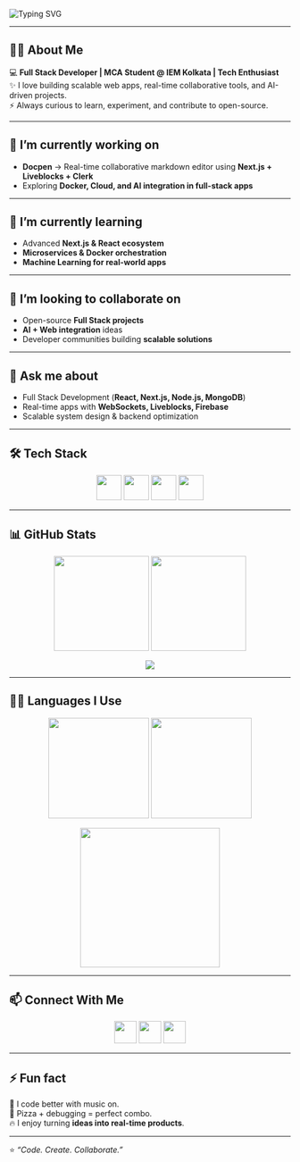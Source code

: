 <!-- Animated Typing Banner -->
![Typing SVG](https://readme-typing-svg.herokuapp.com?font=Fira+Code&duration=3000&pause=1000&color=00F7FF&center=true&vCenter=true&width=600&lines=Hi+there+👋;+I'm+Tushit+Chakraborty!;Full+Stack+Developer+💻;Passionate+about+Web+%26+AI;Building+real-time+apps+🚀)

---

## 👨‍💻 About Me  
💻 **Full Stack Developer | MCA Student @ IEM Kolkata | Tech Enthusiast**  
✨ I love building scalable web apps, real-time collaborative tools, and AI-driven projects.  
⚡ Always curious to learn, experiment, and contribute to open-source.  

---

## 🔭 I’m currently working on  
- **Docpen** → Real-time collaborative markdown editor using **Next.js + Liveblocks + Clerk**  
- Exploring **Docker, Cloud, and AI integration in full-stack apps**  

---

## 🌱 I’m currently learning  
- Advanced **Next.js & React ecosystem**  
- **Microservices & Docker orchestration**  
- **Machine Learning for real-world apps**  

---

## 👯 I’m looking to collaborate on  
- Open-source **Full Stack projects**  
- **AI + Web integration** ideas  
- Developer communities building **scalable solutions**  

---

## 💬 Ask me about  
- Full Stack Development (**React, Next.js, Node.js, MongoDB**)  
- Real-time apps with **WebSockets, Liveblocks, Firebase**  
- Scalable system design & backend optimization  

---

## 🛠️ Tech Stack  
<p align="center">
<img src="https://skillicons.dev/icons?i=js,ts,python,java" height="45" />
<img src="https://skillicons.dev/icons?i=html,css,scss,react,nextjs,tailwind" height="45" />
<img src="https://skillicons.dev/icons?i=nodejs,express,mongodb,postgres,mysql,firebase,docker" height="45" />
<img src="https://skillicons.dev/icons?i=git,github,vscode,postman,npm" height="45" />
</p>

---

## 📊 GitHub Stats  
<p align="center">
  <img src="https://github-readme-stats.vercel.app/api?username=Tushit007&show_icons=true&theme=radical" height="170"/>
  <img src="https://github-readme-streak-stats.herokuapp.com?user=Tushit007&theme=radical" height="170"/>
</p>  

<p align="center">
  <img src="https://github-readme-activity-graph.vercel.app/graph?username=Tushit007&theme=react-dark" />
</p>

---

## 🧑‍💻 Languages I Use  
<p align="center">
  <img src="https://github-profile-summary-cards.vercel.app/api/cards/repos-per-language?username=Tushit007&theme=radical" height="180" />
  <img src="https://github-profile-summary-cards.vercel.app/api/cards/most-commit-language?username=Tushit007&theme=radical" height="180" />
</p>

<p align="center">
  <img src="https://github-readme-stats.vercel.app/api/top-langs/?username=Tushit007&layout=pie&theme=radical" height="250"/>
</p>

---

## 📫 Connect With Me  
<p align="center">
  <a href="mailto:tushit.2001@gmail.com"><img src="https://skillicons.dev/icons?i=gmail" height="40"/></a>
  <a href="https://www.linkedin.com/in/tushit007?utm_source=share&utm_campaign=share_via&utm_content=profile&utm_medium=android_app"><img src="https://skillicons.dev/icons?i=linkedin" height="40"/></a>
  <a href="https://github.com/Tushit007"><img src="https://skillicons.dev/icons?i=github" height="40"/></a>
</p>

---

## ⚡ Fun fact  
🎵 I code better with music on.  
🍕 Pizza + debugging = perfect combo.  
🔥 I enjoy turning **ideas into real-time products**.  

---
⭐️ *“Code. Create. Collaborate.”*  
